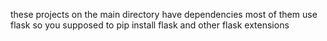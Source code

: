 these projects on the main directory have dependencies
most of them use flask so you supposed to pip install flask and other flask extensions
